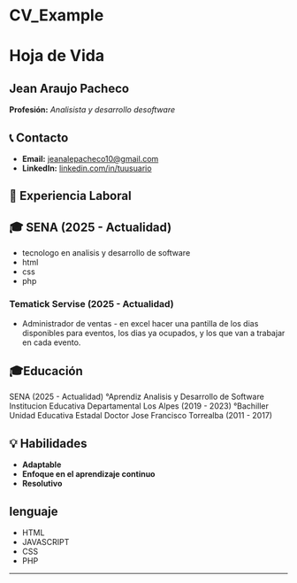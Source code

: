 # CV_Example
# Hoja de Vida

## Jean Araujo Pacheco
**Profesión:** _Analisista y desarrollo desoftware_

## 📞 Contacto
- **Email:** [jeanalepacheco10@gmail.com](jeanalepacheco10@gmail.com)
- **LinkedIn:** [linkedin.com/in/tuusuario](https://linkedin.com/in/tuusuario)


## 🏢 Experiencia Laboral
## 🎓 SENA (2025 - Actualidad)
- tecnologo en analisis y desarrollo de software
- html
- css
- php 

### **Tematick Servise** (2025 - Actualidad)
- Administrador de ventas - en excel hacer una pantilla de los dias disponibles para eventos, los dias ya ocupados, y los que van a trabajar en cada evento.

## 🎓Educación
SENA (2025 - Actualidad)
°Aprendiz Analisis y Desarrollo de Software
Institucion Educativa Departamental Los Alpes (2019 - 2023)
°Bachiller
Unidad Educativa Estadal Doctor Jose Francisco Torrealba (2011 - 2017)

## 💡 Habilidades
- **Adaptable**
- **Enfoque en el aprendizaje continuo**
- **Resolutivo**
## lenguaje
- HTML
- JAVASCRIPT
- CSS
- PHP

---
